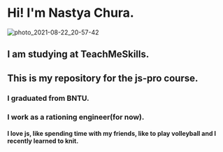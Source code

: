 # Нi! I'm Nastya Chura.

![photo_2021-08-22_20-57-42](https://user-images.githubusercontent.com/60580806/130366088-3cb9cb9a-17fc-4727-886f-57539e0713a6.jpg)

## I am studying at TeachMeSkills.
## This is my repository for the js-pro course.

### I graduated from BNTU.
### I work as a rationing engineer(for now).

#### I love js, like spending time with my friends, like to play volleyball and I recently learned to knit.

